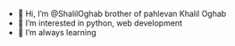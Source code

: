 - 👋 Hi, I’m @ShalilOghab brother of pahlevan Khalil Oghab
- 👀 I’m interested in python, web development 
- 🌱 I’m always learning

<!---
ShalilOghab/ShalilOghab is a ✨ special ✨ repository because its `README.md` (this file) appears on your GitHub profile.
You can click the Preview link to take a look at your changes.
--->
